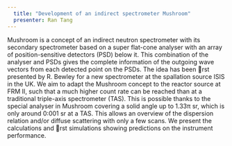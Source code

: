```yaml
---
  title: "Development of an indirect spectrometer Mushroom"
  presenter: Ran Tang
---
```

Mushroom is a concept of an indirect neutron spectrometer with its secondary spectrometer based on
a super flat-cone analyser with an array of position-sensitive detectors (PSD) below it. This combination
of the analyser and PSDs gives the complete information of the outgoing wave vectors from each detected
point on the PSDs. The idea has been rst presented by R. Bewley for a new spectrometer at the
spallation source ISIS in the UK. We aim to adapt the Mushroom concept to the reactor source at FRM
II, such that a much higher count rate can be reached than at a traditional triple-axis spectrometer
(TAS). This is possible thanks to the special analyser in Mushroom covering a solid angle up to 1.33π sr,
which is only around 0:001 sr at a TAS. This allows an overview of the dispersion relation and/or diffuse
scattering with only a few scans. We present the calculations and rst simulations showing predictions
on the instrument performance.